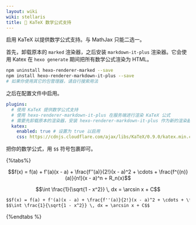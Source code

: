 ```yaml
---
layout: wiki
wiki: stellaris
title: 📐 KaTeX 数学公式支持
---
```


启用 KaTeX 以提供数学公式支持。与 MathJax 只能二选一。

首先，卸载原本的 `marked` 渲染器，之后安装 `markdown-it-plus` 渲染器。它会使用 Katex 在 `hexo generate` 期间把所有数学公式渲染为 HTML。

```bash
npm uninstall hexo-renderer-marked --save
npm install hexo-renderer-markdown-it-plus --save
# 如果你使用其它的包管理器，请自行搜索用法
```

之后在配置文件中启用。

```yaml blog/_config.stellaris.yml
plugins:
  # 使用 KaTeX 提供数学公式支持
  # 使用 hexo-renderer-markdown-it-plus 在服务端进行渲染 KaTeX 公式
  # 需要先卸载原本的渲染器，安装 hexo-renderer-markdown-it-plus 作为新的渲染器
  katex:
    enabled: true # 设置为 true 以启用
    css: https://cdnjs.cloudflare.com/ajax/libs/KaTeX/0.9.0/katex.min.css
```

把你的数学公式，用 `$$` 符号包裹即可。

{%tabs%}

<!-- tab 效果 -->

$$f(x) = f(a) + f'(a)(x - a) + \frac{f''(a)}{2!}(x - a)^2 + \cdots + \frac{f^{(n)}(a)}{n!}(x - a)^n + R_n(x)$$

$$\int \frac{1}{\sqrt{1 - x^2}} \, dx = \arcsin x + C$$

<!-- tab 写法 -->

```markdown posts/xxx.md
$$f(x) = f(a) + f'(a)(x - a) + \frac{f''(a)}{2!}(x - a)^2 + \cdots + \frac{f^{(n)}(a)}{n!}(x - a)^n + R_n(x)$$
$$\int \frac{1}{\sqrt{1 - x^2}} \, dx = \arcsin x + C$$
```

{%endtabs %}